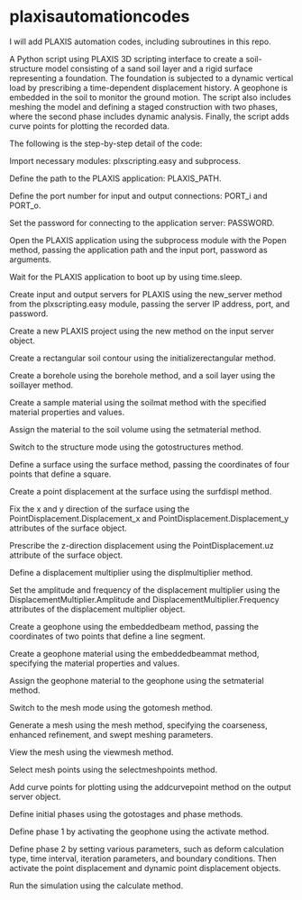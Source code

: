 # plaxisautomationcodes
I will add PLAXIS automation codes, including subroutines in this repo.

A Python script using PLAXIS 3D scripting interface to create a soil-structure model consisting of a sand soil layer and a rigid surface representing a foundation. The foundation is subjected to a dynamic vertical load by prescribing a time-dependent displacement history. A geophone is embedded in the soil to monitor the ground motion. The script also includes meshing the model and defining a staged construction with two phases, where the second phase includes dynamic analysis. Finally, the script adds curve points for plotting the recorded data. 

The following is the step-by-step detail of the code: 

Import necessary modules: plxscripting.easy and subprocess. 

Define the path to the PLAXIS application: PLAXIS_PATH. 

Define the port number for input and output connections: PORT_i and PORT_o. 

Set the password for connecting to the application server: PASSWORD. 

Open the PLAXIS application using the subprocess module with the Popen method, passing the application path and the input port, password as arguments. 

Wait for the PLAXIS application to boot up by using time.sleep. 

Create input and output servers for PLAXIS using the new_server method from the plxscripting.easy module, passing the server IP address, port, and password. 

Create a new PLAXIS project using the new method on the input server object. 

Create a rectangular soil contour using the initializerectangular method. 

Create a borehole using the borehole method, and a soil layer using the soillayer method. 

Create a sample material using the soilmat method with the specified material properties and values. 

Assign the material to the soil volume using the setmaterial method. 

Switch to the structure mode using the gotostructures method. 

Define a surface using the surface method, passing the coordinates of four points that define a square. 

Create a point displacement at the surface using the surfdispl method. 

Fix the x and y direction of the surface using the PointDisplacement.Displacement_x and PointDisplacement.Displacement_y attributes of the surface object. 

Prescribe the z-direction displacement using the PointDisplacement.uz attribute of the surface object. 

Define a displacement multiplier using the displmultiplier method. 

Set the amplitude and frequency of the displacement multiplier using the DisplacementMultiplier.Amplitude and DisplacementMultiplier.Frequency attributes of the displacement multiplier object. 

Create a geophone using the embeddedbeam method, passing the coordinates of two points that define a line segment. 

Create a geophone material using the embeddedbeammat method, specifying the material properties and values. 

Assign the geophone material to the geophone using the setmaterial method. 

Switch to the mesh mode using the gotomesh method. 

Generate a mesh using the mesh method, specifying the coarseness, enhanced refinement, and swept meshing parameters. 

View the mesh using the viewmesh method. 

Select mesh points using the selectmeshpoints method. 

Add curve points for plotting using the addcurvepoint method on the output server object. 

Define initial phases using the gotostages and phase methods. 

Define phase 1 by activating the geophone using the activate method. 

Define phase 2 by setting various parameters, such as deform calculation type, time interval, iteration parameters, and boundary conditions. Then activate the point displacement and dynamic point displacement objects. 

Run the simulation using the calculate method. 

 

 

 

 

 
